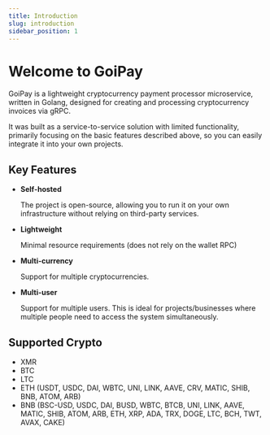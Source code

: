 ```yaml
---
title: Introduction
slug: introduction
sidebar_position: 1
---
```


# Welcome to GoiPay

GoiPay is a lightweight cryptocurrency payment processor microservice, written in Golang, designed for creating and processing cryptocurrency invoices via gRPC.

It was built as a service-to-service solution with limited functionality, primarily focusing on the basic features described above, so you can easily integrate it into your own projects.

## Key Features

- **Self-hosted**

    The project is open-source, allowing you to run it on your own infrastructure without relying on third-party services.

- **Lightweight**

    Minimal resource requirements (does not rely on the wallet RPC)

- **Multi-currency**

    Support for multiple cryptocurrencies.

- **Multi-user**
    
    Support for multiple users. This is ideal for projects/businesses where multiple people need to access the system simultaneously.

## Supported Crypto
- XMR
- BTC
- LTC
- ETH (USDT, USDC, DAI, WBTC, UNI, LINK, AAVE, CRV, MATIC, SHIB, BNB, ATOM, ARB)
- BNB (BSC-USD, USDC, DAI, BUSD, WBTC, BTCB, UNI, LINK, AAVE, MATIC, SHIB, ATOM, ARB, ETH, XRP, ADA, TRX, DOGE, LTC, BCH, TWT, AVAX, CAKE)
